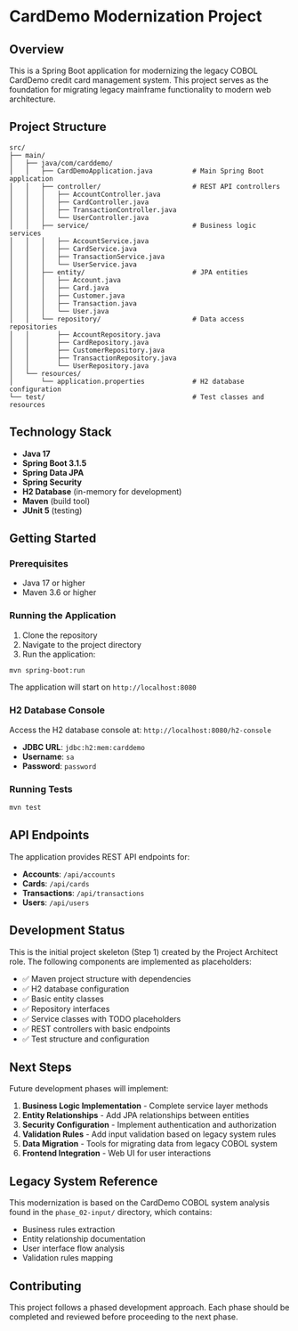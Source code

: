 # CardDemo Modernization Project

## Overview

This is a Spring Boot application for modernizing the legacy COBOL CardDemo credit card management system. This project serves as the foundation for migrating legacy mainframe functionality to modern web architecture.

## Project Structure

```
src/
├── main/
│   ├── java/com/carddemo/
│   │   ├── CardDemoApplication.java          # Main Spring Boot application
│   │   ├── controller/                       # REST API controllers
│   │   │   ├── AccountController.java
│   │   │   ├── CardController.java
│   │   │   ├── TransactionController.java
│   │   │   └── UserController.java
│   │   ├── service/                          # Business logic services
│   │   │   ├── AccountService.java
│   │   │   ├── CardService.java
│   │   │   ├── TransactionService.java
│   │   │   └── UserService.java
│   │   ├── entity/                           # JPA entities
│   │   │   ├── Account.java
│   │   │   ├── Card.java
│   │   │   ├── Customer.java
│   │   │   ├── Transaction.java
│   │   │   └── User.java
│   │   └── repository/                       # Data access repositories
│   │       ├── AccountRepository.java
│   │       ├── CardRepository.java
│   │       ├── CustomerRepository.java
│   │       ├── TransactionRepository.java
│   │       └── UserRepository.java
│   └── resources/
│       └── application.properties            # H2 database configuration
└── test/                                     # Test classes and resources
```

## Technology Stack

- **Java 17**
- **Spring Boot 3.1.5**
- **Spring Data JPA**
- **Spring Security**
- **H2 Database** (in-memory for development)
- **Maven** (build tool)
- **JUnit 5** (testing)

## Getting Started

### Prerequisites

- Java 17 or higher
- Maven 3.6 or higher

### Running the Application

1. Clone the repository
2. Navigate to the project directory
3. Run the application:

```bash
mvn spring-boot:run
```

The application will start on `http://localhost:8080`

### H2 Database Console

Access the H2 database console at: `http://localhost:8080/h2-console`

- **JDBC URL**: `jdbc:h2:mem:carddemo`
- **Username**: `sa`
- **Password**: `password`

### Running Tests

```bash
mvn test
```

## API Endpoints

The application provides REST API endpoints for:

- **Accounts**: `/api/accounts`
- **Cards**: `/api/cards`
- **Transactions**: `/api/transactions`
- **Users**: `/api/users`

## Development Status

This is the initial project skeleton (Step 1) created by the Project Architect role. The following components are implemented as placeholders:

- ✅ Maven project structure with dependencies
- ✅ H2 database configuration
- ✅ Basic entity classes
- ✅ Repository interfaces
- ✅ Service classes with TODO placeholders
- ✅ REST controllers with basic endpoints
- ✅ Test structure and configuration

## Next Steps

Future development phases will implement:

1. **Business Logic Implementation** - Complete service layer methods
2. **Entity Relationships** - Add JPA relationships between entities
3. **Security Configuration** - Implement authentication and authorization
4. **Validation Rules** - Add input validation based on legacy system rules
5. **Data Migration** - Tools for migrating data from legacy COBOL system
6. **Frontend Integration** - Web UI for user interactions

## Legacy System Reference

This modernization is based on the CardDemo COBOL system analysis found in the `phase_02-input/` directory, which contains:

- Business rules extraction
- Entity relationship documentation
- User interface flow analysis
- Validation rules mapping

## Contributing

This project follows a phased development approach. Each phase should be completed and reviewed before proceeding to the next phase.
